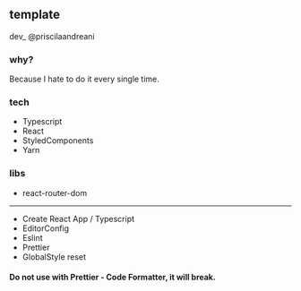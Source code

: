 ## template

dev_
@priscilaandreani


### why?

<p>Because I hate to do it every single time. </p>


### tech

* Typescript
* React
* StyledComponents
* Yarn

### libs

* react-router-dom

---

* Create React App / Typescript
* EditorConfig
* Eslint
* Prettier
* GlobalStyle reset

#### Do not use with Prettier - Code Formatter, it will break.